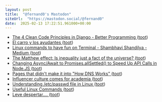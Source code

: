 ```yaml
---
layout: post
title:  "@fernand0's Mastodon"
siteUrl:  "https://mastodon.social/@fernand0"
date:  2025-02-13 17:22:51.961000+00:00
---
```

*  [The 4 Clean Code Principles in Django - Better Programming ](https://medium.com/better-programming/clean-code-principles-in-django-b0563a4e12f) ([toot](https://mastodon.social/@fernand0/113997733688626887))
*  [El carro y los ayudantes ](https://www.flickr.com/photos/fernand0/54316386479) ([toot](https://mastodon.social/@fernand0/113997609441712810))
*  [Linux commands to have fun on Terminal - Shambhavi Shandilya - Medium ](https://shambhavishandilya.medium.com/linux-commands-to-have-fun-on-terminal-2df8da483d5) ([toot](https://mastodon.social/@fernand0/113997313734287352))
*  [The Matthew effect: Is inequality just a fact of the universe? ](https://bigthink.com/politics-current-affairs/is-there-a-scientific-law-stating-that-inequality-is-a-fact-of-the-universe/?ref=refin) ([toot](https://mastodon.social/@fernand0/113996544272728106))
*  [Changing Async/Await to Promises.allSettled() to Speed Up API Calls in Node.JS ](https://levelup.gitconnected.com/changing-async-await-to-promises-all-to-speed-up-api-calls-in-node-js-348ea70592f) ([toot](https://mastodon.social/@fernand0/113996366594321052))
*  [Pages that didn't make it into "How DNS Works" ](https://jvns.ca/blog/2022/05/10/pages-that-didn-t-make-it-into--how-dns-works-/?ref=refin) ([toot](https://mastodon.social/@fernand0/113996189886496042))
*  [Influencer culture comes for academia ](https://www.salon.com/2022/04/30/influencer-culture-is-everywhere-even-in-academia/?ref=refin) ([toot](https://mastodon.social/@fernand0/113995949181277201))
*  [Understanding /etc/passwd file in Linux ](https://dev.to/kcdchennai/understanding-etcpasswd-file-in-linux-1k2) ([toot](https://mastodon.social/@fernand0/113994240047266189))
*  [Useful Linux Commands ](https://dev.to/software_writer/useful-linux-commands-2ac) ([toot](https://mastodon.social/@fernand0/113992386889912076))
*  [Leve despertar…. ](https://avecesunafoto.wordpress.com/2025/02/12/leve-despertar) ([toot](https://mastodon.social/@fernand0/113992344973288586))
